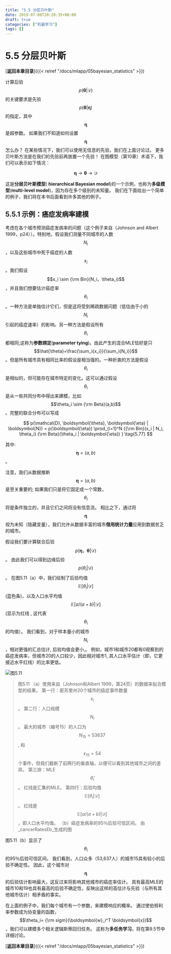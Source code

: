 ```yaml
---
title: "5.5 分层贝叶斯"
date: 2019-07-08T20:20:35+08:00
draft: true
categories: ["机器学习"]
tags: []
---
```


# 5.5 分层贝叶斯

[**返回本章目录**]({{< relref "/docs/mlapp/05bayesian_statistics" >}})

计算后验$$p(\boldsymbol{\theta} | \mathcal{D})$$的关键要求是先验$$p(\boldsymbol{\theta} | \boldsymbol{\eta})$$的指定，其中$$\boldsymbol{\eta}$$是超参数。 如果我们不知道如何设置$$\boldsymbol{\eta}$$怎么办？ 在某些情况下，我们可以使用无信息的先验，我们在上面讨论过。 更多贝叶斯方法是在我们的先验前再放置一个先验！ 在图模型（第10章）术语下，我们可以表示如下情况：

$$
\boldsymbol{\eta} \to \boldsymbol{\theta} \to \mathcal{D} \tag{5.76}
$$

这是**分层贝叶斯模型**\( **hierarchical Bayesian model**\)的一个示例，也称为**多级模型**\(**multi-level model**\)，因为存在多个级别的未知量。 我们在下面给出一个简单的例子，我们将在本书后面看到许多其他的例子。

## 5.5.1 示例：癌症发病率建模

考虑在各个城市预测癌症发病率的问题（这个例子来自（Johnson and Albert 1999，p24））。特别地，假设我们测量不同城市的人数$$N_i$$，以及这些城市中死于癌症的人数$$x_i$$。我们假设$$x_i \sim {\rm Bin}(N_i，\theta_i)$$，并且我们想要估计癌症率$$\theta_i$$。一种方法是单独估计它们，但是这将受到稀疏数据问题（低估由于小的$$N_i$$引起的癌症速率）的影响。另一种方法是假设所有$$\theta_i$$都相同;这称为**参数绑定**\(**parameter tying**\)。由此产生的混合MLE恰好是只$$\hat{\theta}=\frac{\sum_i{x_i}}{\sum_i{N_i}}$$。但是所有城市具有相同比率的假设是相当强的。一种折衷的方法是假设$$\theta_i$$是相似的，但可能存在城市特定的变化。这可以通过假设$$\theta_i$$是从一些共同分布中得出来建模，比如$$\theta_i \sim {\rm Beta}(a,b)$$。完整的联合分布可以写成

$$
p(\mathcal{D}, \boldsymbol{\theta}, \boldsymbol{\eta} | \boldsymbol{N}) = p(\boldsymbol{\eta}) \prod_{i=1}^N {{\rm Bin}(x_i | N_i, \theta_i) {\rm Beta}(\theta_i | \boldsymbol{\eta}) } \tag{5.77}
$$

其中: $$\boldsymbol{\eta}=(a,b)$$。

注意，我们从数据推断$$\boldsymbol{\eta}=(a,b)$$是至关重要的; 如果我们只是将它固定成一个常数，$$\theta_i$$将是条件独立的，并且它们之间将没有信息流。 相比之下，通过将$$\boldsymbol{\eta}$$视为未知（隐藏变量），我们允许从数据丰富的城市**借用统计力量**应用到数据贫乏的城市。

假设我们要计算联合后验$$p(\boldsymbol{\eta}，\boldsymbol{\theta} | \mathcal{D})$$。 由此我们可以得到边缘后验$$p(\theta_i | \mathcal{D})$$。 在图5.11（a）中，我们绘制了后验均值$$\mathbb{E} [\theta_i | \mathcal{D}]$$\(蓝色条\)，以及人口水平均值$$\mathbb{E} [a /(a + b) | \mathcal{D}]$$\(显示为红线 , 这代表$$\theta_i$$的均值）。 我们看到，对于样本量小的城市$$N_i$$，相对更强的汇总估计, 后验均值会更小,。 例如，城市1和城市20都有0观察到的癌症发病率，但城市20的人口较少，因此相对城市1, 其人口水平估计（即，它更接近水平红线）的比率更低。

![&#x56FE;5.11](../../images/0080.jpg)

> 图5.11 （a）使用来自（Johnson和Albert 1999，第24页）的数据来拟合模型的结果。 第一行：密苏里州20个城市的癌症事件数量$$x_i$$。 第二行：人口规模$$N_i$$。 最大的城市（编号15）的人口为$$N_{15} = 53637$$, 和$$x_{15} = 54$$个事件，但我们截断了前两行的垂直轴，以便可以看到其他城市之间的差异。 第三排：MLE$$\hat{\theta}_i$$。 红线是汇集的MLE。 第四行：后验均值$$\mathbb{E} [\theta_i | \mathcal{D}]$$。 红线是$$\mathbb{E} [a /(a+b) | \mathcal{D}]$$，即人口水平均值。 （b）癌症发病率的95％后验可信区间。 由_cancerRatesEb_生成的图

图5.11（b）显示了$$\theta_i$$的95％后验可信区间。 我们看到，人口众多（53,637人）的城市15具有较小的后验不确定性。 因此，这个城市对$$\boldsymbol{\eta}$$的后验估计影响最大，这反过来将影响其他城市的癌症率估计。 具有最高MLE的城市10和19也具有最高的后验不确定性，反映出这样的高估计与先验（与所有其他城市估计）相矛盾的事实。

在上面的例子中，我们每个城市有一个参数，来建模响应的概率。 通过使伯努利率参数成为协变量的函数，$$\theta_i= {\rm sigm}(\boldsymbol{w}_i^T \boldsymbol{x})$$，我们可以建模多个相关逻辑斯蒂回归任务。 这称为**多任务学习**，将在第9.5节中详细讨论。

[**返回本章目录**]({{< relref "/docs/mlapp/05bayesian_statistics" >}})

